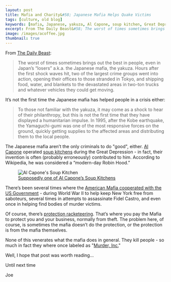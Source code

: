 ```yaml
---
layout: post
title: Mafia and Charity&#58; Japanese Mafia Helps Quake Victims
tags: [culture, old blog]
keywords: [mafia, Japanese, yakuza, Al Capone, soup kitchen, Great Depression]
excerpt: From The Daily Beast&#58; The worst of times sometimes brings out the best in people, even in Japan’s “losers” a.k.a. the Japanese mafia, the yakuza.
image: /images/acoffee.jpg
thumbnail: true
---
```


From [The Daily Beast](https://web.archive.org/web/20110319230559/http://www.thedailybeast.com/blogs-and-stories/2011-03-18/japanese-yakuza-aid-earthquake-relief-efforts/):

<blockquote>
The worst of times sometimes brings out the best in people, even in Japan’s “losers” a.k.a. the Japanese mafia, the yakuza. Hours after the first shock waves hit, two of the largest crime groups went into action, opening their offices to those stranded in Tokyo, and shipping food, water, and blankets to the devastated areas in two-ton trucks and whatever vehicles they could get moving. 
</blockquote>

It’s not the first time the Japanese mafia has helped people in a crisis either:

<blockquote>
To those not familiar with the yakuza, it may come as a shock to hear of their philanthropy, but this is not the first time that they have displayed a humanitarian impulse. In 1995, after the Kobe earthquake, the Yamaguchi-gumi was one of the most responsive forces on the ground, quickly getting supplies to the affected areas and distributing them to the local people.
</blockquote>

The Japanese mafia aren’t the only criminals to do "good", either. [Al Capone](https://en.wikipedia.org/wiki/Al_capone) operated [soup kitchens](https://en.wikipedia.org/wiki/Soup_kitchen) during the Great Depression - in fact, their invention is often (probably erroneously) contributed to him. According to Wikipedia, he was considered a “modern-day Robin Hood.”

<figure>
<img src="/images/acoffee.jpg" alt="Al Capone's Soup Kitchen" title="Al Capone's Soup Kitchen">
<figcaption><a href="http://www.ssa.gov/history/acoffee.html">Supposedly one of Al Capone’s Soup Kitchens</a></figcaption>
</figure>

There’s been several times where the [American Mafia cooperated with the US Government](https://en.wikipedia.org/wiki/American_Mafia#Cooperation_with_the_U.S._government) - during World War II to help keep New York free from saboteurs, several times in attempts to assassinate Fidel Castro, and even once in helping find bodies of murder victims.

Of course, there’s [protection racketeering](https://en.wikipedia.org/wiki/Protection_racket). That’s where you pay the Mafia to protect you and your business, normally from theft. The problem here, of course, is sometimes the mafia doesn’t do the protection, or the protection is from the mafia themselves.

None of this venerates what the mafia does in general. They kill people - so much in fact they where once labeled as "[Murder, Inc.](https://en.wikipedia.org/wiki/Murder,_Inc)"

Well, I hope that post was worth reading…

Until next time

Joe
